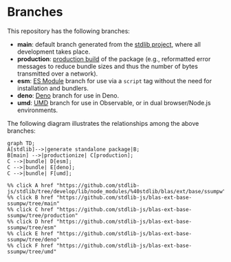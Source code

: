 <!--

@license Apache-2.0

Copyright (c) 2022 The Stdlib Authors.

Licensed under the Apache License, Version 2.0 (the "License");
you may not use this file except in compliance with the License.
You may obtain a copy of the License at

    http://www.apache.org/licenses/LICENSE-2.0

Unless required by applicable law or agreed to in writing, software
distributed under the License is distributed on an "AS IS" BASIS,
WITHOUT WARRANTIES OR CONDITIONS OF ANY KIND, either express or implied.
See the License for the specific language governing permissions and
limitations under the License.

-->

# Branches

This repository has the following branches:

-   **main**: default branch generated from the [stdlib project][stdlib-url], where all development takes place.
-   **production**: [production build][production-url] of the package (e.g., reformatted error messages to reduce bundle sizes and thus the number of bytes transmitted over a network).
-   **esm**: [ES Module][esm-url] branch for use via a `script` tag without the need for installation and bundlers.
-   **deno**: [Deno][deno-url] branch for use in Deno.
-   **umd**: [UMD][umd-url] branch for use in Observable, or in dual browser/Node.js environments.

The following diagram illustrates the relationships among the above branches:

```mermaid
graph TD;
A[stdlib]-->|generate standalone package|B;
B[main] -->|productionize| C[production];
C -->|bundle| D[esm];
C -->|bundle| E[deno];
C -->|bundle| F[umd];

%% click A href "https://github.com/stdlib-js/stdlib/tree/develop/lib/node_modules/%40stdlib/blas/ext/base/ssumpw"
%% click B href "https://github.com/stdlib-js/blas-ext-base-ssumpw/tree/main"
%% click C href "https://github.com/stdlib-js/blas-ext-base-ssumpw/tree/production"
%% click D href "https://github.com/stdlib-js/blas-ext-base-ssumpw/tree/esm"
%% click E href "https://github.com/stdlib-js/blas-ext-base-ssumpw/tree/deno"
%% click F href "https://github.com/stdlib-js/blas-ext-base-ssumpw/tree/umd"
```

[stdlib-url]: https://github.com/stdlib-js/stdlib/tree/develop/lib/node_modules/%40stdlib/blas/ext/base/ssumpw
[production-url]: https://github.com/stdlib-js/blas-ext-base-ssumpw/tree/production
[deno-url]: https://github.com/stdlib-js/blas-ext-base-ssumpw/tree/deno
[umd-url]: https://github.com/stdlib-js/blas-ext-base-ssumpw/tree/umd
[esm-url]: https://github.com/stdlib-js/blas-ext-base-ssumpw/tree/esm
